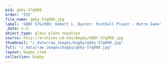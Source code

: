 ```yaml
---
pid: gbby-57g008
order: '555'
file_name: gbby-57g008.jpg
label: 'GBBY 57G/008: Emmett L. Baxter: Football Player - Notre Dame'
_date: n.d.
object_type: glass plate negative
source: http://archives.nd.edu/Bagby/GBBY-57g008.jpg
thumbnail: "/_data/raw_images/bagby/gbby-57g008.jpg"
full: "/_data/raw_images/bagby/gbby-57g008.jpg"
layout: bagby_item
collection: bagby
---
```

